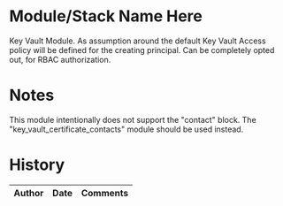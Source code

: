 # Module/Stack Name Here
Key Vault Module. As assumption around the default Key Vault Access policy will be defined for the creating principal. Can be completely opted out, for RBAC authorization.

# Notes

This module intentionally does not support the "contact" block. The "key_vault_certificate_contacts" module should be used instead.

# History
| Author | Date | Comments |
|--------|------|----------|
